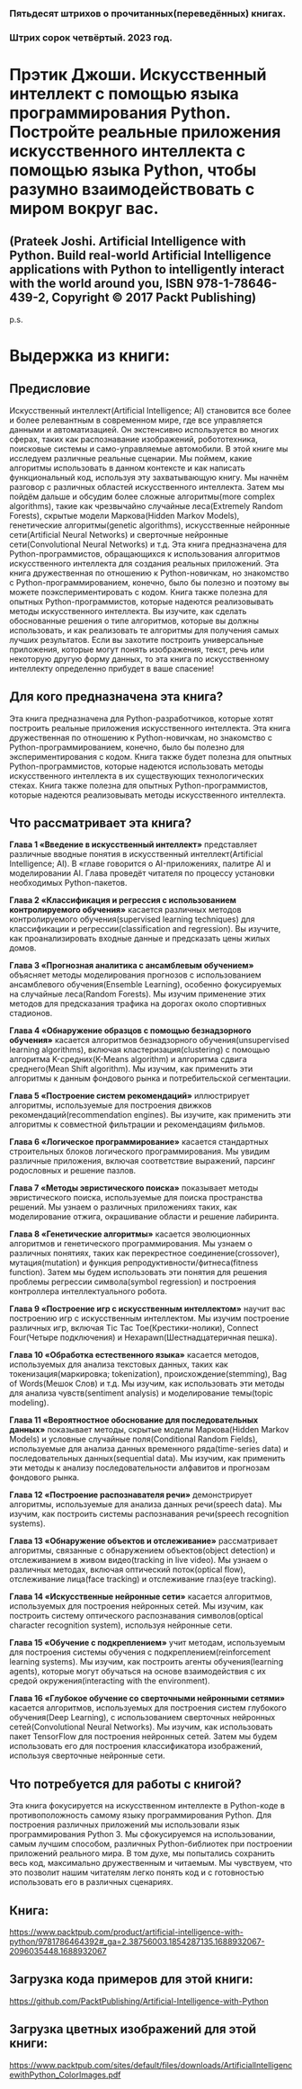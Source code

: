### Пятьдесят штрихов о прочитанных(переведённых) книгах. 
### Штрих сорок четвёртый. 2023 год.

# Прэтик Джоши. Искусственный интеллект с помощью языка программирования Python. Постройте реальные приложения искусственного интеллекта с помощью языка Python, чтобы разумно взаимодействовать с миром вокруг вас.

## (Prateek Joshi. Artificial Intelligence with Python. Build real-world Artificial Intelligence applications with Python to intelligently interact with the world around you, ISBN 978-1-78646-439-2, Copyright © 2017 Packt Publishing)

 
p.s.

# Выдержка из книги:


## Предисловие

Искусственный интеллект(Artificial Intelligence; AI) становится все более и более релевантным в современном мире, где все управляется данными и автоматизацией. Он экстенсивно используется во многих сферах, таких как распознавание изображений, робототехника, поисковые системы и само-управляемые автомобили. В этой книге мы исследуем различные реальные сценарии. Мы поймем, какие алгоритмы использовать в данном контексте и как написать функциональный код, используя эту захватывающую книгу. 
Мы начнём разговор с различных областей искусственного интеллекта. Затем мы пойдём дальше и обсудим более сложные алгоритмы(more complex algorithms), такие как чрезвычайно случайные леса(Extremely Random Forests), скрытые модели Маркова(Hidden Markov Models), генетические алгоритмы(genetic algorithms), искусственные нейронные сети(Artificial Neural Networks) и сверточные нейронные сети(Convolutional Neural Networks) и т.д. Эта книга предназначена для Python-программистов, обращающихся к использования алгоритмов искусственного интеллекта для создания реальных приложений. Эта книга дружественная по отношению к Python-новичкам, но знакомство с Python-программированием, конечно, было бы полезно и поэтому вы можете поэкспериментировать с кодом. Книга также полезна для опытных Python-программистов, которые надеются реализовывать методы искусственного интеллекта. 
Вы изучите, как сделать обоснованные решения о типе алгоритмов, которые вы должны использовать, и как реализовать те алгоритмы для получения самых лучших результатов. Если вы захотите построить универсальные приложения, которые могут понять изображения, текст, речь или некоторую другую форму данных, то эта книга по искусственному интеллекту определенно прибудет в ваше спасение!



## Для кого предназначена эта книга?

Эта книга предназначена для Python-разработчиков, которые хотят построить реальные приложения искусственного интеллекта. Эта книга дружественная по отношению к Python-новичкам, но знакомство с Python-программированием, конечно, было бы полезно для экспериментирования с кодом. Книга также будет полезна для опытных Python-программистов, которые надеются использовать методы искусственного интеллекта в их существующих технологических стеках.
Книга также полезна для опытных Python-программистов, которые надеются реализовывать методы искусственного интеллекта. 

  
 
## Что рассматривает эта книга?
 
**Глава 1 «Введение в искусственный интеллект»**  представляет различные вводные понятия в искусственный интеллект(Artificial Intelligence; AI). В «главе говорится о AI-приложениях, палитре AI и моделировании AI. Глава проведёт читателя по процессу установки необходимых Python-пакетов.

**Глава 2 «Классификация и регрессия с использованием контролируемого обучения»** касается различных методов контролируемого обучения(supervised learning techniques) для классификации и регрессии(classification and regression). Вы изучите, как проанализировать входные данные и предсказать цены жилых домов.

**Глава 3 «Прогнозная аналитика с ансамблевым обучением»** объясняет методы моделирования прогнозов с использованием ансамблевого обучения(Ensemble Learning), особенно фокусируемых на случайные леса(Random Forests). Мы изучим применение этих методов для предсказания трафика на дорогах около спортивных стадионов.

**Глава 4 «Обнаружение образцов с помощью безнадзорного обучения»** касается алгоритмов безнадзорного обучения(unsupervised learning algorithms), включая кластеризация(clustering) с помощью алгоритма K-средних(K-Means algorithm) и алгоритма сдвига среднего(Mean Shift algorithm). Мы изучим, как применить эти алгоритмы к данным фондового рынка и потребительской сегментации.

**Глава 5 «Построение систем рекомендаций»** иллюстрирует алгоритмы, используемые для построения движков рекомендаций(recommendation engines). Вы изучите, как применить эти алгоритмы к совместной фильтрации и рекомендациям фильмов.

**Глава 6 «Логическое программирование»** касается стандартных строительных блоков логического программирования. Мы увидим различные приложения, включая соответствие выражений, парсинг родословных и решение пазлов.

**Глава 7 «Методы эвристического поиска»** показывает методы эвристического поиска, используемые для поиска пространства решений. Мы узнаем о различных приложениях таких, как моделирование отжига, окрашивание области и решение лабиринта.

**Глава 8 «Генетические алгоритмы»** касается эволюционных алгоритмов и генетического программирования. Мы узнаем о различных понятиях, таких как перекрестное соединение(crossover), мутация(mutation) и функция репродуктивности/фитнеса(fitness function). Затем мы будем использовать эти понятия для решения проблемы регрессии символа(symbol regression) и построения контроллера интеллектуального робота.

**Глава 9 «Построение игр с искусственным интеллектом»** научит вас построению игр с искусственным интеллектом. Мы изучим построение различных игр, включая Tic Tac Toe(Крестики-нолики), Connect Four(Четыре подключения) и Hexapawn(Шестнадцатеричная пешка).

**Глава 10 «Обработка естественного языка»** касается методов, используемых для анализа текстовых данных, таких как токенизация(маркировка; tokenization), происхождение(stemming), Bag of Words(Мешок Слов) и т.д. Мы изучим, как использовать эти методы для анализа чувств(sentiment analysis) и моделирование темы(topic modeling).

**Глава 11 «Вероятностное обоснование для последовательных данных»** показывает методы, скрытые модели Маркова(Hidden Markov Models) и условные случайные поля(Conditional Random Fields), используемые для анализа данных временного ряда(time-series data) и последовательных данных(sequential data). Мы изучим, как применить эти методы к анализу последовательности алфавитов и прогнозам фондового рынка.

**Глава 12 «Построение распознавателя речи»** демонстрирует алгоритмы, используемые для анализа данных речи(speech data). Мы изучим, как построить системы распознавания речи(speech recognition systems).

**Глава 13 «Обнаружение объектов и отслеживание»** рассматривает алгоритмы, связанные с обнаружением объектов(object detection) и отслеживанием в живом видео(tracking in live video). Мы узнаем о различных методах, включая оптический поток(optical flow), отслеживание лица(face tracking) и отслеживание глаз(eye tracking).

**Глава 14 «Искусственные нейронные сети»** касается алгоритмов, используемых для построения нейронных сетей. Мы изучим, как построить систему оптического распознавания символов(optical character recognition system), используя нейронные сети.

**Глава 15 «Обучение с подкреплением»** учит методам, используемым для построения системы обучения с подкреплением(reinforcement learning systems). Мы изучим, как построить агенты обучения(learning agents), которые могут обучаться на основе взаимодействия с их средой окружения(interacting with the environment).

**Глава 16 «Глубокое обучение со сверточными нейронными сетями»** касается алгоритмов, используемых для построения систем глубокого обучения(Deep Learning), с использованием сверточных нейронных сетей(Convolutional Neural Networks). Мы изучим, как использовать пакет TensorFlow для построения нейронных сетей. Затем мы будем  использовать его для построения классификатора изображений, используя сверточные нейронные сети. 
 

## Что потребуется для работы с книгой?

Эта книга фокусируется на искусственном интеллекте в Python-коде в противоположность самому языку программирования Python. Для построения различных приложений мы использовали язык программирования Python 3. Мы сфокусируемся на использовании, самым лучшим способом, различных Python-библиотек при построении   приложений реального мира. В том духе, мы попытались сохранить весь код, максимально дружественным и читаемым. Мы чувствуем, что это позволит нашим читателям легко понять код и с готовностью использовать его в различных сценариях.

 
## Книга:
https://www.packtpub.com/product/artificial-intelligence-with-python/9781786464392#_ga=2.38756003.1854287135.1688932067-2096035448.1688932067

## Загрузка кода примеров для этой книги:
https://github.com/PacktPublishing/Artificial-Intelligence-with-Python

## Загрузка цветных изображений для этой книги:
https://www.packtpub.com/sites/default/files/downloads/ArtificialIntelligencewithPython_ColorImages.pdf
